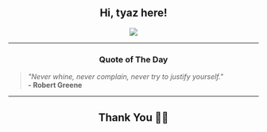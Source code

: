 <h2 align="center"> Hi, tyaz here!</h2>

<p align="center">
<a href="https://github.com/tyazx" alt="github streak"><img src="https://dvst-streak.herokuapp.com/?user=tyazx&theme=tokyonight&fire=DD472C"></a>
</p>

<hr>
<h3 align="center">Quote of The Day</h3>
<p align="center">
<blockquote>
<i>"Never whine, never complain, never try to justify yourself."</i>
<br>
<b>- Robert Greene</b>
</blockquote>
</p>


<hr>
<h2 align="center">Thank You 🙏🏼</h2>
